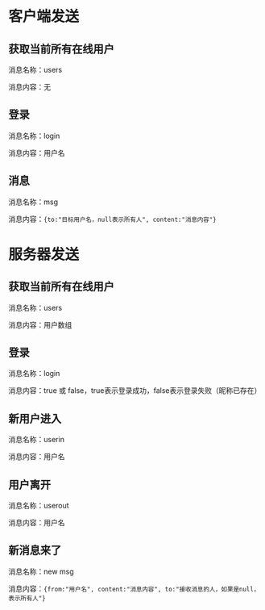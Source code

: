 # 客户端发送

## 获取当前所有在线用户

消息名称：users

消息内容：无

## 登录

消息名称：login

消息内容：用户名

## 消息

消息名称：msg

消息内容：`{to:"目标用户名，null表示所有人", content:"消息内容"}`



# 服务器发送

## 获取当前所有在线用户

消息名称：users

消息内容：用户数组

## 登录

消息名称：login

消息内容：true 或 false，true表示登录成功，false表示登录失败（昵称已存在）

## 新用户进入

消息名称：userin

消息内容：用户名

## 用户离开

消息名称：userout

消息内容：用户名

## 新消息来了

消息名称：new msg

消息内容：`{from:"用户名", content:"消息内容", to:"接收消息的人，如果是null，表示所有人"}`
```